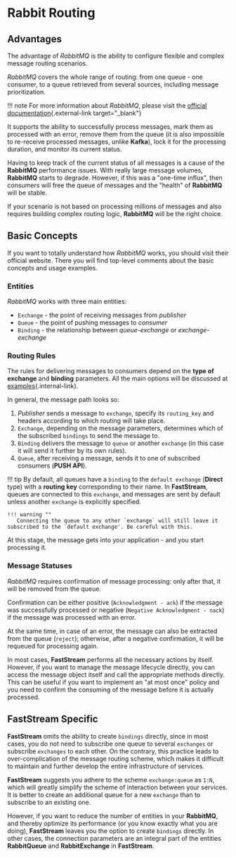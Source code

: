 # Rabbit Routing

## Advantages

The advantage of *RabbitMQ* is the ability to configure flexible and complex message routing scenarios.

*RabbitMQ* covers the whole range of routing: from one queue - one consumer, to a queue retrieved from several sources, including message prioritization.

!!! note
      For more information about *RabbitMQ*, please visit the [official documentation](https://www.rabbitmq.com/tutorials/amqp-concepts.html){.external-link target="_blank"}

It supports the ability to successfully process messages, mark them as processed with an error, remove them from the queue (it is also impossible to re-receive processed messages, unlike **Kafka**), lock it for the processing duration, and monitor its current status.

Having to keep track of the current status of all messages is a cause of the **RabbitMQ** performance issues. With really large message volumes, **RabbitMQ** starts to degrade. However, if this was a "one-time influx", then consumers will free the queue of messages and the "health" of **RabbitMQ** will be stable.

If your scenario is not based on processing millions of messages and also requires building complex routing logic, **RabbitMQ** will be the right choice.

## Basic Concepts

If you want to totally understand how *RabbitMQ* works, you should visit their official website. There you will find top-level comments about the basic concepts and usage examples.

### Entities

*RabbitMQ* works with three main entities:

* `Exchange` - the point of receiving messages from *publisher*
* `Queue` - the point of pushing messages to *consumer*
* `Binding` - the relationship between *queue-exchange* or *exchange-exchange*

### Routing Rules

The rules for delivering messages to consumers depend on the **type of exchange** and **binding** parameters. All the main options will be discussed at [examples](examples/direct.md){.internal-link}.

In general, the message path looks so:

1. *Publisher* sends a message to `exchange`, specify its `routing_key` and headers according to which routing will take place.
2. `Exchange`, depending on the message parameters, determines which of the subscribed `bindings` to send the message to.
3. `Binding` delivers the message to `queue` or another `exchange` (in this case it will send it further by its own rules).
4. `Queue`, after receiving a message, sends it to one of subscribed consumers (**PUSH API**).

!!! tip
    By default, all queues have a `binding` to the `default exchange` (**Direct** type) with a **routing key** corresponding to their name.
    In **FastStream**, queues are connected to this `exchange`, and messages are sent by default unless another `exchange` is explicitly specified.

    !!! warning ""
       Connecting the queue to any other `exchange` will still leave it subscribed to the `default exchange'. Be careful with this.

At this stage, the message gets into your application - and you start processing it.

### Message Statuses

*RabbitMQ* requires confirmation of message processing: only after that, it will be removed from the queue.

Confirmation can be either positive (`Acknowledgment - ack`) if the message was successfully processed or negative (`Negative Acknowledgment - nack`) if the message was processed with an error.

At the same time, in case of an error, the message can also be extracted from the queue (`reject`); otherwise, after a negative confirmation, it will be requeued for processing again.

In most cases, **FastStream** performs all the necessary actions by itself. However, if you want to manage the message lifecycle directly, you can access the message object itself and call the appropriate methods directly. This can be useful if you want to implement an "at most once" policy and you need to confirm the consuming of the message before it is actually processed.

## **FastStream** Specific

**FastStream** omits the ability to create `bindings` directly, since in most cases, you do not need to subscribe one queue to several `exchanges` or subscribe `exchanges` to each other. On the contrary, this practice leads to over-complication of the message routing scheme, which makes it difficult to maintain and further develop the entire infrastructure of services.

**FastStream** suggests you adhere to the scheme `exchange:queue` as `1:N`, which will greatly simplify the scheme of interaction between your services. It is better to create an additional queue for a new `exchange` than to subscribe to an existing one.

However, if you want to reduce the number of entities in your **RabbitMQ**, and thereby optimize its performance (or you know exactly what you are doing), **FastStream** leaves you the option to create `bindings` directly. In other cases, the connection parameters are an integral part of the entities **RabbitQueue** and **RabbitExchange** in **FastStream**.
